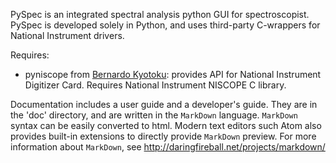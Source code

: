 PySpec is an integrated spectral analysis python GUI for spectroscopist.
PySpec is developed solely in Python, and uses third-party C-wrappers for National Instrument drivers.

Requires:
* pyniscope from [Bernardo Kyotoku](https://github.com/bernardokyotoku/pyniscope "target=_blank"): provides API for National Instrument Digitizer Card. Requires National Instrument NISCOPE C library.

Documentation includes a user guide and a developer's guide.
They are in the 'doc' directory, and are written in the `MarkDown` language.
`MarkDown` syntax can be easily converted to html.
Modern text editors such Atom also provides built-in extensions to directly provide `MarkDown` preview.
For more information about `MarkDown`, see http://daringfireball.net/projects/markdown/
